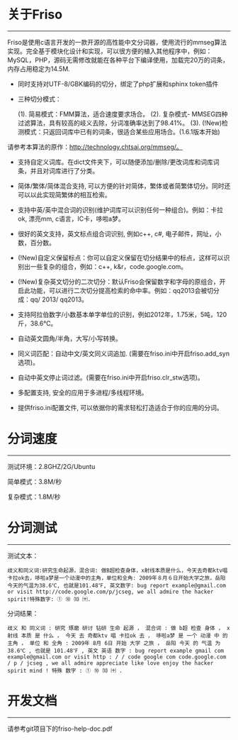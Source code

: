 # 关于Friso
---

Friso是使用c语言开发的一款开源的高性能中文分词器，使用流行的mmseg算法实现。完全基于模块化设计和实现，可以很方便的植入其他程序中，例如：MySQL，PHP，源码无需修改就能在各种平台下编译使用，加载完20万的词条，内存占用稳定为14.5M.


+ 同时支持对UTF-8/GBK编码的切分，绑定了php扩展和sphinx token插件

+ 三种切分模式：

    (1). 简易模式：FMM算法，适合速度要求场合。
    (2). 复杂模式- MMSEG四种过滤算法，具有较高的岐义去除，分词准确率达到了98.41%。
    (3). (!New)检测模式：只返回词库中已有的词条，很适合某些应用场合。(1.6.1版本开始)

请参考本算法的原作：http://technology.chtsai.org/mmseg/。

+ 支持自定义词库。在dict文件夹下，可以随便添加/删除/更改词库和词库词条，并且对词库进行了分类。

+ 简体/繁体/简体混合支持, 可以方便的针对简体，繁体或者简繁体切分。同时还可以以此实现简繁体的相互检索。

+ 支持中英/英中混合词的识别(维护词库可以识别任何一种组合)。例如：卡拉ok, 漂亮mm, c语言，IC卡，哆啦a梦。

+ 很好的英文支持，英文标点组合词识别, 例如c++, c#, 电子邮件，网址，小数，百分数。

+ (!New)自定义保留标点：你可以自定义保留在切分结果中的标点，这样可以识别出一些复杂的组合，例如：c++, k&r，code.google.com。

+ (!New)复杂英文切分的二次切分：默认Friso会保留数字和字母的原组合，开启此功能，可以进行二次切分提高检索的命中率。例如：qq2013会被切分成：qq/ 2013/ qq2013。

+ 支持阿拉伯数字/小数基本单字单位的识别，例如2012年，1.75米，5吨，120斤，38.6℃。

+ 自动英文圆角/半角，大写/小写转换。

+ 同义词匹配：自动中文/英文同义词追加. (需要在friso.ini中开启friso.add_syn选项)。

+ 自动中英文停止词过滤。(需要在friso.ini中开启friso.clr_stw选项)。

+ 多配置支持, 安全的应用于多进程/多线程环境。

+ 提供friso.ini配置文件, 可以依据你的需求轻松打造适合于你的应用的分词。


# 分词速度 
---

测试环境：2.8GHZ/2G/Ubuntu 

简单模式：3.8M/秒  

复杂模式：1.8M/秒


# 分词测试
---

测试文本：

~~~text
歧义和同义词:研究生命起源，混合词: 做B超检查身体，x射线本质是什么，今天去奇都ktv唱卡拉ok去，哆啦a梦是一个动漫中的主角，单位和全角: 2009年８月６日开始大学之旅，岳阳今天的气温为38.6℃, 也就是101.48℉, 英文数字: bug report example@gmail.com or visit http://code.google.com/p/jcseg, we all admire the hacker spirit!特殊数字: ① ⑩ ⑽ ㈩.

~~~
分词结果：

~~~text
歧义 和 同义词 : 研究 琢磨 研讨 钻研 生命 起源 ， 混合词 : 做 b超 检查 身体 ， x射线 本质 是 什么 ， 今天 去 奇都ktv 唱 卡拉ok 去 ， 哆啦a梦 是 一个 动漫 中 的 主角 ， 单位 和 全角 : 2009年 8月 6日 开始 大学 之旅 ， 岳阳 今天 的 气温 为 38.6℃ , 也就是 101.48℉ , 英文 英语 数字 : bug report example gmail com example@gmail.com or visit http : / / code google com code.google.com / p / jcseg , we all admire appreciate like love enjoy the hacker spirit mind ! 特殊 数字 : ① ⑩ ⑽ ㈩ .
~~~

# 开发文档
---

请参考git项目下的friso-help-doc.pdf

